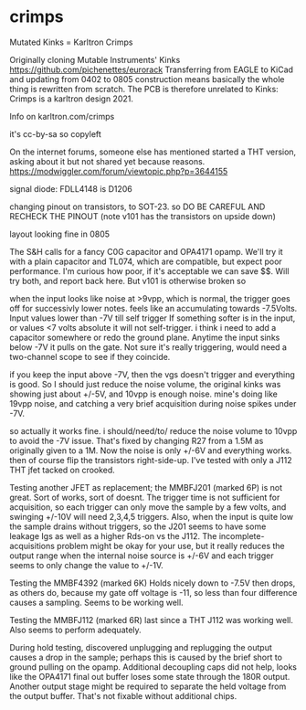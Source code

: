 # crimps
 Mutated Kinks = Karltron Crimps

Originally cloning Mutable Instruments' Kinks
https://github.com/pichenettes/eurorack
Transferring from EAGLE to KiCad and updating from 0402 to 0805 construction means basically the whole thing is rewritten from scratch. The PCB is therefore unrelated to Kinks: Crimps is a karltron design 2021. 

Info on karltron.com/crimps

it's cc-by-sa so copyleft

On the internet forums, someone else has mentioned started a THT version, asking about it but not shared yet because reasons. 
https://modwiggler.com/forum/viewtopic.php?p=3644155



signal diode:
FDLL4148 is D1206


changing pinout on transistors, to SOT-23. so DO BE CAREFUL AND RECHECK THE PINOUT  (note v101 has the transistors on upside down)


layout looking fine in 0805


The S&H calls for a fancy C0G capacitor and OPA4171 opamp. We'll try it with a plain capacitor and TL074, which are compatible, but expect poor performance. I'm curious how poor, if it's acceptable we can save $$. Will try both, and report back here. But v101 is otherwise broken so 


when the input looks like noise at >9vpp, which is normal, the trigger goes off for successivly lower notes. feels like an accumulating towards -7.5Volts. Input values lower than -7V till self trigger If something softer is in the input, or values <7 volts absolute it will not self-trigger.  i think i need to add a capacitor somewhere or redo the ground plane.  Anytime the input sinks below -7V it pulls on the gate. Not sure it's really triggering, would need a two-channel scope to see if they coincide.  

if you keep the input above -7V, then the vgs doesn't trigger and everything is good. So I should just reduce the noise volume, the original kinks was showing just about +/-5V, and 10vpp is enough noise. mine's doing like 19vpp noise, and catching a very brief acquisition during noise spikes under -7V. 

so actually it works fine. i should/need/to/ reduce the noise volume to 10vpp to avoid the -7V issue. That's fixed by changing R27 from a 1.5M as originally given to a 1M. Now the noise is only +/-6V and everything works. then of course flip the transistors right-side-up. I've tested with only a J112 THT jfet tacked on crooked.  



Testing another JFET as replacement; the MMBFJ201 (marked 6P) is not great. Sort of works, sort of doesnt. The trigger time is not sufficient for acquisition, so each trigger can only move the sample by a few volts, and swinging +/-10V will need 2,3,4,5 triggers. Also, when the input is quite low the sample drains without triggers, so the J201 seems to have some leakage Igs as well as a higher Rds-on vs the J112. The incomplete-acquisitions problem might be okay for your use, but it really reduces the output range when the internal noise source is +/-6V and each trigger seems to only change the value to +/-1V. 


Testing the MMBF4392 (marked 6K)
Holds nicely down to -7.5V then drops, as others do, because my gate off voltage is -11, so less than four difference causes a sampling.   Seems to be working well. 

Testing the MMBFJ112 (marked 6R) last since a THT J112 was working well. Also seems to perform adequately. 
 
During hold testing, discovered unplugging and replugging the output causes a drop in the sample; perhaps this is caused by the brief short to ground pulling on the opamp. Additional decoupling caps did not help, looks like the OPA4171 final out buffer loses some state through the 180R output. Another output stage might be required to separate the held voltage from the output buffer. That's not fixable without additional chips. 




